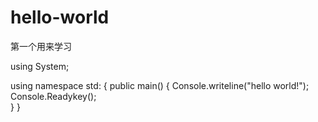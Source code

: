 # hello-world
第一个用来学习

using System;

using namespace std:
{
    public main()
    {
        Console.writeline("hello world!");
        Console.Readykey();   
    } 
}

